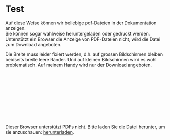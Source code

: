 # Test
Auf diese Weise können wir beliebige pdf-Dateien in der Dokumentation anzeigen.<br/>
Sie können sogar wahlweise heruntergeladen oder gedruckt werden. <br/>
Unterstützt ein Browser die Anzeige von PDF-Dateien nicht, wird die Datei zum Download angeboten.

Die Breite muss leider fixiert werden, d.h. auf grossen Bildschirmen bleiben beidseits breite leere Ränder. Und auf kleinen Bildschirmen wird es wohl problematisch. Auf meinem Handy wird nur der Download angeboten.

<object data="https://github.com/barbalex/apf2/blob/master/docs/docs/_media/tarifzonen.pdf?raw=true" type="application/pdf" width="900" height="1300">
    <embed src="https://github.com/barbalex/apf2/blob/master/docs/docs/_media/tarifzonen.pdf?raw=true">
        <p>Dieser Browser unterstützt PDFs nicht. Bitte laden Sie die Datei herunter, um sie anzuschauen: <a href="https://github.com/barbalex/apf2/blob/master/docs/docs/_media/tarifzonen.pdf?raw=true">herunterladen</a>.</p>
    </embed>
</object>